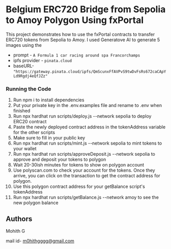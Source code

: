 # Belgium ERC720 Bridge from Sepolia to Amoy Polygon Using fxPortal
This project demonstrates how to use the fxPortal contracts to transfer ERC720 tokens from Sepolia to Amoy. I used Generatove AI to generate 5 images using the 
- prompt - `A Formula 1 car racing around spa Francorchamps` 
- ipfs provider - `pinata.cloud`
- baseURL- `"https://gateway.pinata.cloud/ipfs/QmScunxFfAVPvS9twDvFsRs672caCApYLd9Rgdj4eQfJZz"`

### Running the Code

1. Run npm i to install dependencies
2. Put your private key in the .env.examples file and rename to .env when finished
3. Run npx hardhat run scripts/deploy.js --network sepolia to deploy ERC20 contract
4. Paste the newly deployed contract address in the tokenAddress variable for the other scripts
5. Make sure to fill in your public key
6. Run npx hardhat run scripts/mint.js --network sepolia to mint tokens to your wallet
7. Run npx hardhat run scripts/approveDeposit.js --network sepolia to approve and deposit your tokens to polygon
8. Wait 20-30ish minutes for tokens to show on polygon account
9. Use polyscan.com to check your account for the tokens. Once they arrive, you can click on the transaction to get the contract address for polygon.
10. Use this polygon contract address for your getBalance script's tokenAddress
11. Run npx hardhat run scripts/getBalance.js --network amoy to see the new polygon balance

## Authors

Mohith G

mail id- m0hithgggg@gmail.com

